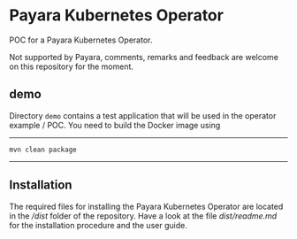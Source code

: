 # Payara Kubernetes Operator

POC for a Payara Kubernetes Operator.

Not supported by Payara, comments, remarks and feedback are welcome on this repository for the moment.


## demo

Directory `demo` contains a test application that will be used in the operator example / POC. You need to build the Docker image using

----
    mvn clean package
----


## Installation

The required files for installing the Payara Kubernetes Operator are located in the _/dist_ folder of the repository. Have a look at the file _dist/readme.md_ for the installation procedure and the user guide.
